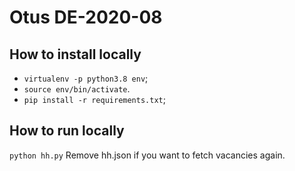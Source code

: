 # Otus DE-2020-08

## How to install locally
* `virtualenv -p python3.8 env`;
* `source env/bin/activate`.
* `pip install -r requirements.txt`;

## How to run locally
`python hh.py`
Remove hh.json if you want to fetch vacancies again.
